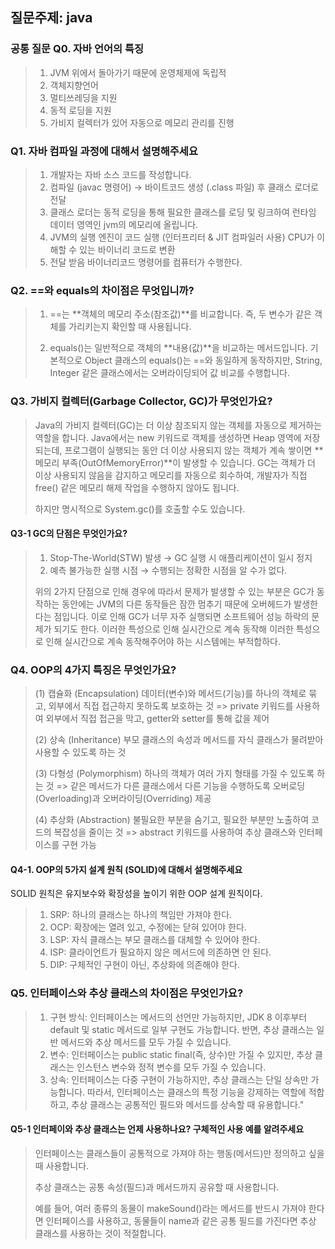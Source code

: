 ## 질문주제: java

### 공통 질문 Q0. 자바 언어의 특징

> 1.  JVM 위에서 돌아가기 때문에 운영체제에 독립적
> 2.  객체지향언어
> 3.  멀티쓰레딩을 지원
> 4.  동적 로딩을 지원
> 5.  가비지 컬렉터가 있어 자동으로 메모리 관리를 진행

### Q1. 자바 컴파일 과정에 대해서 설명해주세요

> 1. 개발자는 자바 소스 코드를 작성합니다.
> 2. 컴파일 (javac 명령어) → 바이트코드 생성 (.class 파일) 후 클래스 로더로 전달
> 3. 클래스 로더는 동적 로딩을 통해 필요한 클래스를 로딩 및 링크하여 런타임 데이터 영역인 jvm의 메모리에 올립니다.
> 4. JVM의 실행 엔진이 코드 실행 (인터프리터 & JIT 컴파일러 사용) CPU가 이해할 수 있는 바이너리 코드로 변환
> 5. 전달 받음 바이너리코드 명령어를 컴퓨터가 수행한다.

### Q2. ==와 equals의 차이점은 무엇입니까?

> 1. ==는 **객체의 메모리 주소(참조값)**를 비교합니다.
>    즉, 두 변수가 같은 객체를 가리키는지 확인할 때 사용됩니다.
>
> 2. equals()는 일반적으로 객체의 **내용(값)**을 비교하는 메서드입니다.
>    기본적으로 Object 클래스의 equals()는 ==와 동일하게 동작하지만, String, Integer 같은 클래스에서는 오버라이딩되어 값 비교를 수행합니다.

### Q3. 가비지 컬렉터(Garbage Collector, GC)가 무엇인가요?

> Java의 가비지 컬렉터(GC)는 더 이상 참조되지 않는 객체를 자동으로 제거하는 역할을 합니다.
> Java에서는 new 키워드로 객체를 생성하면 Heap 영역에 저장되는데, 프로그램이 실행되는 동안 더 이상 사용되지 않는 객체가 계속 쌓이면 **메모리 부족(OutOfMemoryError)**이 발생할 수 있습니다.
> GC는 객체가 더 이상 사용되지 않음을 감지하고 메모리를 자동으로 회수하여, 개발자가 직접 free() 같은 메모리 해제 작업을 수행하지 않아도 됩니다.
>
> 하지만 명시적으로 System.gc()를 호출할 수도 있습니다.

#### Q3-1 GC의 단점은 무엇인가요?

> 1. Stop-The-World(STW) 발생 → GC 실행 시 애플리케이션이 일시 정지
> 2. 예측 불가능한 실행 시점 → 수행되는 정확한 시점을 알 수가 없다.
>
> 위의 2가지 단점으로 인해 경우에 따라서 문제가 발생할 수 있는 부분은 GC가 동작하는 동안에는 JVM의 다른 동작들은 잠깐 멈추기 때문에 오버헤드가 발생한다는 점입니다. 이로 인해 GC가 너무 자주 실행되면 소프트웨어 성능 하락의 문제가 되기도 한다. 이러한 특성으로 인해 실시간으로 계속 동작해 이러한 특성으로 인해 실시간으로 계속 동작해주어야 하는 시스템에는 부적합하다.

### Q4. OOP의 4가지 특징은 무엇인가요?

> (1) 캡슐화 (Encapsulation)
> 데이터(변수)와 메서드(기능)를 하나의 객체로 묶고, 외부에서 직접 접근하지 못하도록 보호하는 것
> => private 키워드를 사용하여 외부에서 직접 접근을 막고, getter와 setter를 통해 값을 제어
>
> (2) 상속 (Inheritance)
> 부모 클래스의 속성과 메서드를 자식 클래스가 물려받아 사용할 수 있도록 하는 것
>
> (3) 다형성 (Polymorphism)
> 하나의 객체가 여러 가지 형태를 가질 수 있도록 하는 것
> => 같은 메서드가 다른 클래스에서 다른 기능을 수행하도록 오버로딩(Overloading)과 오버라이딩(Overriding) 제공
>
> (4) 추상화 (Abstraction)
> 불필요한 부분을 숨기고, 필요한 부분만 노출하여 코드의 복잡성을 줄이는 것
> => abstract 키워드를 사용하여 추상 클래스와 인터페이스를 구현 가능

#### Q4-1. OOP의 5가지 설계 원칙 (SOLID)에 대해서 설명해주세요

SOLID 원칙은 유지보수와 확장성을 높이기 위한 OOP 설계 원칙이다.

> 1.  SRP: 하나의 클래스는 하나의 책임만 가져야 한다.
> 2.  OCP: 확장에는 열려 있고, 수정에는 닫혀 있어야 한다.
> 3.  LSP: 자식 클래스는 부모 클래스를 대체할 수 있어야 한다.
> 4.  ISP: 클라이언트가 필요하지 않은 메서드에 의존하면 안 된다.
> 5.  DIP: 구체적인 구현이 아닌, 추상화에 의존해야 한다.

### Q5. 인터페이스와 추상 클래스의 차이점은 무엇인가요?

> 1.  구현 방식: 인터페이스는 메서드의 선언만 가능하지만, JDK 8 이후부터 default 및 static 메서드로 일부 구현도 가능합니다. 반면, 추상 클래스는 일반 메서드와 추상 메서드를 모두 가질 수 있습니다.
> 2.  변수: 인터페이스는 public static final(즉, 상수)만 가질 수 있지만, 추상 클래스는 인스턴스 변수와 정적 변수를 모두 가질 수 있습니다.
> 3.  상속: 인터페이스는 다중 구현이 가능하지만, 추상 클래스는 단일 상속만 가능합니다.
>     따라서, 인터페이스는 클래스의 특정 기능을 강제하는 역할에 적합하고, 추상 클래스는 공통적인 필드와 메서드를 상속할 때 유용합니다."

#### Q5-1 인터페이와 추상 클래스는 언제 사용하나요? 구체적인 사용 예를 알려주세요

> 인터페이스는 클래스들이 공통적으로 가져야 하는 행동(메서드)만 정의하고 싶을 때 사용합니다.
>
> 추상 클래스는 공통 속성(필드)과 메서드까지 공유할 때 사용합니다.
>
> 예를 들어, 여러 종류의 동물이 makeSound()라는 메서드를 반드시 가져야 한다면 인터페이스를 사용하고, 동물들이 name과 같은 공통 필드를 가진다면 추상 클래스를 사용하는 것이 적절합니다.
